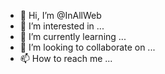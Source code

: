 - 👋 Hi, I’m @InAllWeb
- 👀 I’m interested in ...
- 🌱 I’m currently learning ...
- 💞️ I’m looking to collaborate on ...
- 📫 How to reach me ...

<!---
InAllWeb/InAllWeb is a ✨ special ✨ repository because its `README.md` (this file) appears on your GitHub profile.
You can click the Preview link to take a look at your changes.
--->
